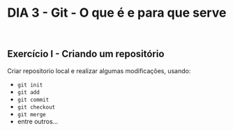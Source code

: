 # **DIA 3 - Git - O que é e para que serve**

<br>

## **Exercício I - Criando um repositório**

Criar repositorio local e realizar algumas modificações, usando:

- `git init`
- `git add`
- `git commit`
- `git checkout`
- `git merge`
- entre outros...